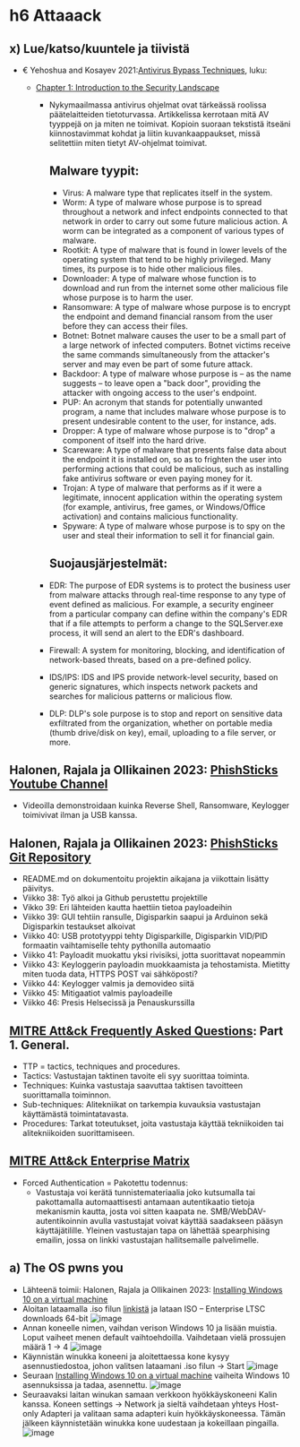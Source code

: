 # h6 Attaaack

## x) Lue/katso/kuuntele ja tiivistä

- € Yehoshua and Kosayev 2021:[Antivirus Bypass Techniques](https://www.oreilly.com/library/view/antivirus-bypass-techniques/9781801079747/), luku:
  - [Chapter 1: Introduction to the Security Landscape](https://www.oreilly.com/library/view/antivirus-bypass-techniques/9781801079747/B17257_01_Epub_AM.xhtml#_idParaDest-18)

    - Nykymaailmassa antivirus ohjelmat ovat tärkeässä roolissa päätelaitteiden tietoturvassa. Artikkelissa kerrotaan mitä AV tyyppejä on ja miten ne toimivat. Kopioin suoraan tekstistä itseäni kiinnostavimmat            kohdat ja liitin kuvankaappaukset, missä selitettiin miten tietyt AV-ohjelmat toimivat.

      ## Malware tyypit:
      - Virus: A malware type that replicates itself in the system.
      - Worm: A type of malware whose purpose is to spread throughout a network and infect endpoints connected to that network in order to carry out some future malicious action. A worm can be integrated as a                     component of various types of malware.
      - Rootkit: A type of malware that is found in lower levels of the operating system that tend to be highly privileged. Many times, its purpose is to hide other malicious files.
      - Downloader: A type of malware whose function is to download and run from the internet some other malicious file whose purpose is to harm the user.
      - Ransomware: A type of malware whose purpose is to encrypt the endpoint and demand financial ransom from the user before they can access their files.
      - Botnet: Botnet malware causes the user to be a small part of a large network of infected computers. Botnet victims receive the same commands simultaneously from the attacker's server and may even be part               of some future attack.
      - Backdoor: A type of malware whose purpose is – as the name suggests – to leave open a "back door", providing the attacker with ongoing access to the user's endpoint.
      - PUP: An acronym that stands for potentially unwanted program, a name that includes malware whose purpose is to present undesirable content to the user, for instance, ads.
      - Dropper: A type of malware whose purpose is to "drop" a component of itself into the hard drive.
      - Scareware: A type of malware that presents false data about the endpoint it is installed on, so as to frighten the user into performing actions that could be malicious, such as installing fake antivirus                        software or even paying money for it.
      - Trojan: A type of malware that performs as if it were a legitimate, innocent application within the operating system (for example, antivirus, free games, or Windows/Office activation) and contains                         malicious functionality.
      - Spyware: A type of malware whose purpose is to spy on the user and steal their information to sell it for financial gain.
    
      ## Suojausjärjestelmät:
    
     - EDR: The purpose of EDR systems is to protect the business user from malware attacks through real-time response to any type of event defined as malicious.
            For example, a security engineer from a particular company can define within the company's EDR that if a file attempts to perform a change to the SQLServer.exe process, it will send an alert to the               EDR's dashboard.

    - Firewall: A system for monitoring, blocking, and identification of network-based threats, based on a pre-defined policy.
    - IDS/IPS: IDS and IPS provide network-level security, based on generic signatures, which inspects network packets and searches for malicious patterns or malicious flow.
    - DLP: DLP's sole purpose is to stop and report on sensitive data exfiltrated from the organization, whether on portable media (thumb drive/disk on key), email, uploading to a file server, or more.


## Halonen, Rajala ja Ollikainen 2023: [PhishSticks Youtube Channel](https://www.youtube.com/@phishsticks_pentest/videos)

- Videoilla demonstroidaan kuinka Reverse Shell, Ransomware, Keylogger toimivivat ilman ja USB kanssa.

## Halonen, Rajala ja Ollikainen 2023: [PhishSticks Git Repository](https://github.com/therealhalonen/PhishSticks/)

- README.md on dokumentoitu projektin aikajana ja viikottain lisätty päivitys. 
- Viikko 38: Työ alkoi ja Github perustettu projektille
- Vikko 39: Eri lähteiden kautta haettiin tietoa payloadeihin
- Viikko 39: GUI tehtiin ransulle, Digisparkin saapui ja Arduinon sekä Digisparkin testaukset alkoivat
- Viikko 40: USB prototyyppi tehty Digisparkille, Digisparkin VID/PID formaatin vaihtamiselle tehty pythonilla automaatio 
- Viikko 41: Payloadit muokattu yksi rivisiksi, jotta suorittavat nopeammin
- Viikko 43: Keyloggerin payloadin muokkaamista ja tehostamista. Mietitty miten tuoda data, HTTPS POST vai sähköposti?
- Viikko 44: Keylogger valmis ja demovideo siitä
- Viikko 45: Mitigaatiot valmis payloadeille
- Viikko 46: Presis Helsecissä ja Penauskurssilla


## [MITRE Att&ck Frequently Asked Questions](https://attack.mitre.org/resources/faq/): Part 1. General.

- TTP = tactics, techniques and procedures.
- Tactics: Vastustajan taktinen tavoite eli syy suorittaa toiminta.
- Techniques: Kuinka vastustaja saavuttaa taktisen tavoitteen suorittamalla toiminnon.
- Sub-techniques: Alitekniikat on tarkempia kuvauksia vastustajan käyttämästä toimintatavasta.
- Procedures: Tarkat toteutukset, joita vastustaja käyttää tekniikoiden tai alitekniikoiden suorittamiseen. 


## [MITRE Att&ck Enterprise Matrix](https://attack.mitre.org/)

- Forced Authentication = Pakotettu todennus:
  - Vastustaja voi kerätä tunnistemateriaalia joko kutsumalla tai pakottamalla automaattisesti antamaan autentikaatio tietoja mekanismin kautta, josta voi sitten kaapata ne. SMB/WebDAV-autentikoinnin avulla          vastustajat voivat käyttää saadakseen pääsyn käyttäjätilille. Yleinen vastustajan tapa on lähettää spearphising emailin, jossa on linkki vastustajan hallitsemalle palvelimelle. 


## a) The OS pwns you

- Lähteenä toimii: Halonen, Rajala ja Ollikainen 2023: [Installing Windows 10 on a virtual machine](https://github.com/therealhalonen/PhishSticks/blob/master/notes/ollikainen/windows.md)
- Aloitan lataamalla .iso filun [linkistä](https://www.microsoft.com/en-us/evalcenter/download-windows-10-enterprise) ja lataan ISO – Enterprise LTSC downloads 64-bit
![image](https://github.com/ball1n/Tunkeutumistestaus/assets/117892213/6f8fdf17-dd9f-422f-8eb1-1486be6901c6)
- Annan koneelle nimen, vaihdan verison Windows 10 ja lisään muistia. Loput vaiheet menen default vaihtoehdoilla. Vaihdetaan vielä prossujen määrä 1 -> 4
![image](https://github.com/ball1n/Tunkeutumistestaus/assets/117892213/8dd08095-b7aa-44e1-ad36-b8e7cb1fd523)
- Käynnistän winukka koneeni ja aloitettaessa kone kysyy asennustiedostoa, johon valitsen lataamani .iso filun -> Start
![image](https://github.com/ball1n/Tunkeutumistestaus/assets/117892213/8f21832b-5192-4ce4-b729-5d447e1262ca)
- Seuraan [Installing Windows 10 on a virtual machine](https://github.com/therealhalonen/PhishSticks/blob/master/notes/ollikainen/windows.md) vaiheita Windows 10 asennuksissa ja tadaa, asennettu.
![image](https://github.com/ball1n/Tunkeutumistestaus/assets/117892213/cfab1751-b38e-41a3-806a-9856e0ba8f88)
- Seuraavaksi laitan winukan samaan verkkoon hyökkäyskoneeni Kalin kanssa. Koneen settings -> Network ja sieltä vaihdetaan yhteys Host-only Adapteri ja valitaan sama adapteri kuin hyökkäyskoneessa. Tämän jälkeen käynnistetään winukka kone uudestaan ja kokeillaan pingailla.
![image](https://github.com/ball1n/Tunkeutumistestaus/assets/117892213/7296e06f-0e74-48fb-8af4-fb559c78c6d4)





















